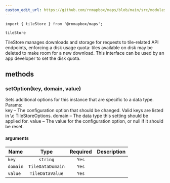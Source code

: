 ```yaml
---
custom_edit_url: https://github.com/rnmapbox/maps/blob/main/src/modules/offline/TileStore.ts
---
```


  

```tsx
import { tileStore } from '@rnmapbox/maps';

tileStore

```
TileStore manages downloads and storage for requests to tile-related API endpoints,
enforcing a disk usage quota: tiles available on disk may be deleted to make room for a new download.
This interface can be used by an app developer to set the disk quota.



## methods
### setOption(key, domain, value)

Sets additional options for this instance that are specific to a data type.<br/>Params:<br/>key – The configuration option that should be changed. Valid keys are listed in \c TileStoreOptions. domain – The data type this setting should be applied for. value – The value for the configuration option, or null if it should be reset.

#### arguments
| Name | Type | Required | Description  |
| ---- | :--: | :------: | :----------: |
| `key` | `string` | `Yes` |  |
| `domain` | `TileDataDomain` | `Yes` |  |
| `value` | `TileDataValue` | `Yes` |  |



